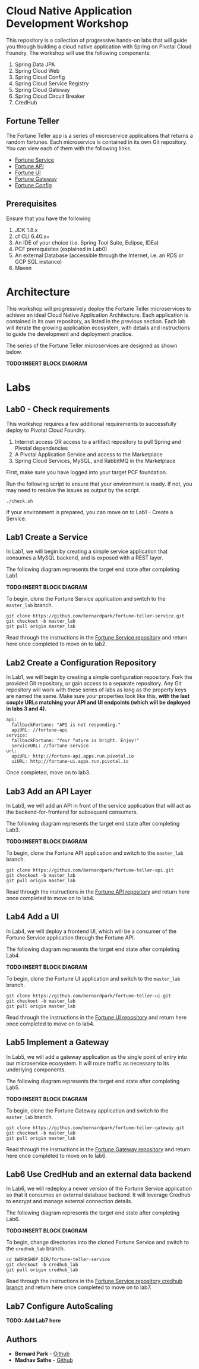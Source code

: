 # Cloud Native Application Development Workshop

This repository is a collection of progressive hands-on labs that will guide you through building a cloud native application with Spring on Pivotal Cloud Foundry. The workshop will use the following components:

1. Spring Data JPA
1. Spring Cloud Web
1. Spring Cloud Config
1. Spring Cloud Service Registry
1. Spring Cloud Gateway
1. Spring Cloud Circuit Breaker
1. CredHub

## Fortune Teller

The Fortune Teller app is a series of microservice applications that returns a random fortunes. Each microservice is contained in its own Git repository. You can view each of them with the following links.

* [Fortune Service](https://github.com/bernardpark/fortune-teller-service)
* [Fortune API](https://github.com/bernardpark/fortune-teller-api)
* [Fortune UI](https://github.com/bernardpark/fortune-teller-ui)
* [Fortune Gateway](https://github.com/bernardpark/fortune-teller-gateway)
* [Fortune Config](https://github.com/bernardpark/fortune-teller-config)

## Prerequisites

Ensure that you have the following

1. JDK 1.8.x
1. cf CLI 6.40.x+
1. An IDE of your choice (i.e. Spring Tool Suite, Eclipse, IDEa)
1. PCF prerequisites (explained in Lab0)
1. An external Database (accessible through the Internet, i.e. an RDS or GCP SQL instance)
1. Maven 

# Architecture

This workshop will progressively deploy the Fortune Teller microservices to achieve an ideal Cloud Native Application Architecture. Each application is contained in its own repository, as listed in the previous section. Each lab will iterate the growing application ecosystem, with details and instructions to guide the development and deployment practice.

The series of the Fortune Teller microservices are designed as shown below.

**TODO:INSERT BLOCK DIAGRAM**

# Labs

## Lab0 - Check requirements

This workshop requires a few additional requirements to successfully deploy to Pivotal Cloud Foundry.

1. Internet access OR access to a artifact repository to pull Spring and Pivotal dependencies
1. A Pivotal Application Service and access to the Marketplace
1. Spring Cloud Services, MySQL, and RabbitMQ in the Marketplace


First, make sure you have logged into your target PCF foundation.

Run the following script to ensure that your environment is ready. If not, you may need to resolve the issues as output by the script.

```
./check.sh
```

If your environment is prepared, you can move on to Lab1 - Create a Service.

## Lab1 Create a Service

In Lab1, we will begin by creating a simple service application that consumes a MySQL backend, and is exposed with a REST layer.

The following diagram represents the target end state after completing Lab1.

**TODO:INSERT BLOCK DIAGRAM**

To begin, clone the Fortune Service application and switch to the `master_lab` branch.

```
git clone https://github.com/bernardpark/fortune-teller-service.git
git checkout -b master_lab
git pull origin master_lab
```

Read through the instructions in the [Fortune Service repository](https://github.com/bernardpark/fortune-teller-service/tree/master_lab) and return here once completed to move on to lab2.

## Lab2 Create a Configuration Repository

In Lab1, we will begin by creating a simple configuration repository. Fork the provided Git repository, or gain access to a separate repository. Any Git repository will work with these series of labs as long as the property keys are named the same. Make sure your properties look like this, **with the last couple URLs matching your API and UI endpoints (which will be deployed in labs 3 and 4).**

```
api:
  fallbackFortune: "API is not responding."
  apiURL: //fortune-api
service:
  fallbackFortune: "Your future is bright. Enjoy!"
  serviceURL: //fortune-service
url:
  apiURL: http://fortune-api.apps.run.pivotal.io
  uiURL: http://fortune-ui.apps.run.pivotal.io
```

Once completed, move on to lab3.

## Lab3 Add an API Layer

In Lab3, we will add an API in front of the service application that will act as the backend-for-frontend for subsequent consumers.

The following diagram represents the target end state after completing Lab3.

**TODO:INSERT BLOCK DIAGRAM**

To begin, clone the Fortune API application and switch to the `master_lab` branch.

```
git clone https://github.com/bernardpark/fortune-teller-api.git
git checkout -b master_lab
git pull origin master_lab
```

Read through the instructions in the [Fortune API repository](https://github.com/bernardpark/fortune-teller-api/tree/master_lab) and return here once completed to move on to lab4.

## Lab4 Add a UI

In Lab4, we will deploy a frontend UI, which will be a consumer of the Fortune Service application through the Fortune API.

The following diagram represents the target end state after completing Lab4.

**TODO:INSERT BLOCK DIAGRAM**

To begin, clone the Fortune UI application and switch to the `master_lab` branch.

```
git clone https://github.com/bernardpark/fortune-teller-ui.git
git checkout -b master_lab
git pull origin master_lab
```  

Read through the instructions in the [Fortune UI repository](https://github.com/bernardpark/fortune-teller-ui/tree/master_lab) and return here once completed to move on to lab4.

## Lab5 Implement a Gateway

In Lab5, we will add a gateway application as the single point of entry into our microservice ecosystem. It will route traffic as necessary to its underlying components.

The following diagram represents the target end state after completing Lab5.

**TODO:INSERT BLOCK DIAGRAM**

To begin, clone the Fortune Gateway application and switch to the `master_lab` branch.

```
git clone https://github.com/bernardpark/fortune-teller-gateway.git
git checkout -b master_lab
git pull origin master_lab
```  

Read through the instructions in the [Fortune Gateway repository](https://github.com/bernardpark/fortune-teller-gateway/tree/master_lab) and return here once completed to move on to lab6.

## Lab6 Use CredHub and an external data backend

In Lab6, we will redeploy a newer version of the Fortune Service application so that it consumes an external database backend. It will leverage Credhub to encrypt and manage external connection details.

The following diagram represents the target end state after completing Lab6.

**TODO:INSERT BLOCK DIAGRAM**

To begin, change directories into the cloned Fortune Service and switch to the `credhub_lab` branch.

```
cd $WORKSHOP_DIR/fortune-teller-service
git checkout -b credhub_lab
git pull origin credhub_lab
```  

Read through the instructions in the [Fortune Service repository credhub branch](https://github.com/bernardpark/fortune-teller-service/tree/credhub_lab) and return here once completed to move on to lab7.

## Lab7 Configure AutoScaling
**TODO: Add Lab7 here**


## Authors
* **Bernard Park** - [Github](https://github.com/bernardpark)
* **Madhav Sathe** - [Github](https://github.com/msathe-tech)
